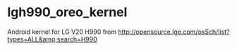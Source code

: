 # lgh990_oreo_kernel
Android kernel for LG V20 H990 from http://opensource.lge.com/osSch/list?types=ALL&amp;search=H990
